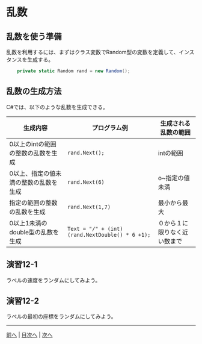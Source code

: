 # 乱数
## 乱数を使う準備
乱数を利用するには、まずはクラス変数でRandom型の変数を定義して、インスタンスを生成する。

```cs
    private static Random rand = new Random();
```

## 乱数の生成方法
C#では、以下のような乱数を生成できる。

|生成内容|プログラム例|生成される乱数の範囲|
|-------|-----------|------------------|
|0以上のintの範囲の整数の乱数を生成|`rand.Next();`| intの範囲 |
|0以上、指定の値未満の整数の乱数を生成|`rand.Next(6)`| o~指定の値未満 |
|指定の範囲の整数の乱数を生成|`rand.Next(1,7)`|最小から最大|
|0以上1未満のdouble型の乱数を生成|`Text = "/" + (int)(rand.NextDouble() * 6 +1);`|０から１に限りなく近い数まで|

## 演習12-1
ラベルの速度をランダムにしてみよう。

## 演習12-2
ラベルの最初の座標をランダムにしてみよう。

---

[前へ](11.md) | [目次へ](README.md#%E7%9B%AE%E6%AC%A1) | [次へ](13.md)
